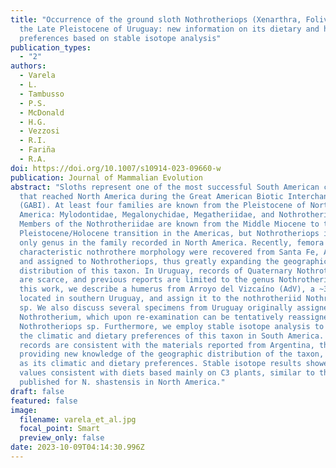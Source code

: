 ```yaml
---
title: "Occurrence of the ground sloth Nothrotheriops (Xenarthra, Folivora) in
  the Late Pleistocene of Uruguay: new information on its dietary and habitat
  preferences based on stable isotope analysis"
publication_types:
  - "2"
authors:
  - Varela
  - L.
  - Tambusso
  - P.S.
  - McDonald
  - H.G.
  - Vezzosi
  - R.I.
  - Fariña
  - R.A.
doi: https://doi.org/10.1007/s10914-023-09660-w
publication: Journal of Mammalian Evolution
abstract: "Sloths represent one of the most successful South American clades
  that reached North America during the Great American Biotic Interchange
  (GABI). At least four families are known from the Pleistocene of North
  America: Mylodontidae, Megalonychidae, Megatheriidae, and Nothrotheriidae.
  Members of the Nothrotheriidae are known from the Middle Miocene to the
  Pleistocene/Holocene transition in the Americas, but Nothrotheriops is the
  only genus in the family recorded in North America. Recently, femora with
  characteristic nothrothere morphology were recovered from Santa Fe, Argentina,
  and assigned to Nothrotheriops, thus greatly expanding the geographic
  distribution of this taxon. In Uruguay, records of Quaternary Nothrotheriidae
  are scarce, and previous reports are limited to the genus Nothrotherium. In
  this work, we describe a humerus from Arroyo del Vizcaíno (AdV), a ~30 ka site
  located in southern Uruguay, and assign it to the nothrotheriid Nothrotheriops
  sp. We also discuss several specimens from Uruguay originally assigned to
  Nothrotherium, which upon re-examination can be tentatively reassigned to
  Nothrotheriops sp. Furthermore, we employ stable isotope analysis to explore
  the climatic and dietary preferences of this taxon in South America. The new
  records are consistent with the materials reported from Argentina, thus
  providing new knowledge of the geographic distribution of the taxon, as well
  as its climatic and dietary preferences. Stable isotope results showed δ13C
  values consistent with diets based mainly on C3 plants, similar to those
  published for N. shastensis in North America."
draft: false
featured: false
image:
  filename: varela_et_al.jpg
  focal_point: Smart
  preview_only: false
date: 2023-10-09T04:14:30.996Z
---
```

